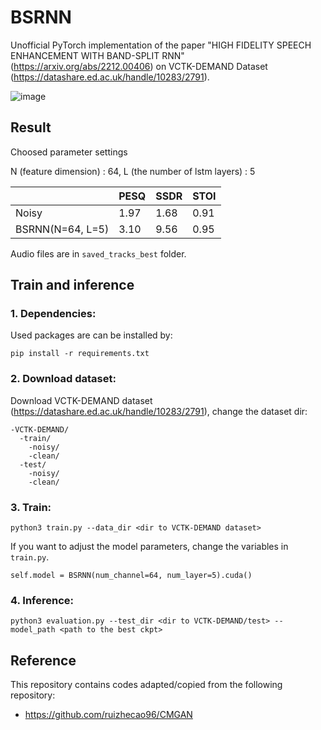 # BSRNN

Unofficial PyTorch implementation of the paper "HIGH FIDELITY SPEECH ENHANCEMENT WITH BAND-SPLIT RNN" (https://arxiv.org/abs/2212.00406) on VCTK-DEMAND Dataset (https://datashare.ed.ac.uk/handle/10283/2791).

![image](https://user-images.githubusercontent.com/123350717/214468836-54b8c5cf-a670-4bd9-add9-f95f48a4a673.png)

## Result

Choosed parameter settings 

N (feature dimension) : 64, L (the number of lstm layers) : 5

|                   | PESQ | SSDR | STOI |
| ----------------- | ---- | ---- | ---- |
| Noisy             | 1.97 | 1.68 | 0.91 | 
| BSRNN(N=64, L=5)  | 3.10 | 9.56 | 0.95 |

Audio files are in `saved_tracks_best` folder.

## Train and inference

### 1. Dependencies:
Used packages are can be installed by:

```pip install -r requirements.txt```

### 2. Download dataset:
Download VCTK-DEMAND dataset (https://datashare.ed.ac.uk/handle/10283/2791), change the dataset dir:
```
-VCTK-DEMAND/
  -train/
    -noisy/
    -clean/
  -test/
    -noisy/
    -clean/
```
### 3. Train:
```
python3 train.py --data_dir <dir to VCTK-DEMAND dataset>
```
If you want to adjust the model parameters, change the variables in `train.py`.  
```
self.model = BSRNN(num_channel=64, num_layer=5).cuda()
```
### 4. Inference:
```
python3 evaluation.py --test_dir <dir to VCTK-DEMAND/test> --model_path <path to the best ckpt>
```

## Reference
This repository contains codes adapted/copied from the following repository:
-  https://github.com/ruizhecao96/CMGAN

